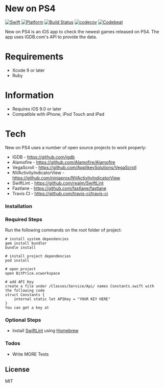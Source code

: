 # New on PS4

[![Swift][swift-badge]][swift-url] 
[![Platform][platform-badge]][platform-url]
[![Build Status][build-badge]][build-url]
[![codecov][codecov-badge]][codecov-url]
[![Codebeat][codebeat-badge]][codebeat-url]

New on PS4 is an iOS app to check the newest games released on PS4.
The app uses IGDB.com's API to provide the data.


# Requirements

  - Xcode 9 or later
  - Ruby
  
# Information
- Requires iOS 9.0 or later
- Compatible with iPhone, iPod Touch and iPad


# Tech

New on PS4 uses a number of open source projects to work properly:
* IGDB - https://github.com/igdb
* Alamofire - https://github.com/Alamofire/Alamofire
* VegaScroll - https://github.com/ApplikeySolutions/VegaScroll
* NVActivityIndicatorView - https://github.com/ninjaprox/NVActivityIndicatorView
* SwiftLint - https://github.com/realm/SwiftLint
* Fastlane - https://github.com/fastlane/fastlane
* Travis CI - https://github.com/travis-ci/travis-ci


### Installation

### Required Steps

Run the following commands on the root folder of project:

```
# install system dependencies
gem install bundler
bundle install

# install project dependencies
pod install

# open project
open BitPrice.xcworkspace

# add API Key
create a file under /Classes/Service/Api/ names Constants.swift with the following code
struct Constants {
	internal static let APIKey = "YOUR KEY HERE"
}
You can get a key at 
```

### Optional Steps

- Install [SwiftLint](https://github.com/realm/SwiftLint#using-homebrew) using [Homebrew](https://brew.sh/)


### Todos

 - Write MORE Tests

License
----

MIT


[dill]: <https://github.com/guilhermehmcarvalho/PS4WeekReleases.git>
[git-repo-url]: <https://github.com/joemccann/dillinger.git>
[swift-badge]: https://img.shields.io/badge/swift-4.0-orange.svg?style=flat
[swift-url]: https://swift.org
[platform-badge]: https://img.shields.io/badge/platform-iOS%209+-lightgrey.svg
[platform-url]: https://developer.apple.com/swift
[codecov-badge]: https://codecov.io/gh/guilhermehmcarvalho/NewOnPS4/branch/master/graph/badge.svg
[codecov-url]: https://codecov.io/gh/guilhermehmcarvalho/NewOnPS4
[build-badge]: https://travis-ci.org/guilhermehmcarvalho/PS4WeekReleases.svg?branch=master
[build-url]: https://travis-ci.org/guilhermehmcarvalho/PS4WeekReleases
[codebeat-badge]: https://codebeat.co/badges/47b185ce-c2a6-4101-9abe-ed0e3bdc2293
[codebeat-url]: https://codebeat.co/projects/github-com-guilhermehmcarvalho-newonps4-master
